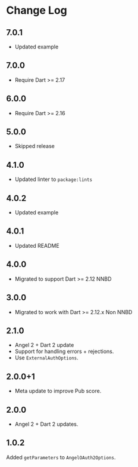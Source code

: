 # Change Log

## 7.0.1

* Updated example

## 7.0.0

* Require Dart >= 2.17

## 6.0.0

* Require Dart >= 2.16

## 5.0.0

* Skipped release

## 4.1.0

* Updated linter to `package:lints`

## 4.0.2

* Updated example

## 4.0.1

* Updated README

## 4.0.0

* Migrated to support Dart >= 2.12 NNBD

## 3.0.0

* Migrated to work with Dart >= 2.12.x Non NNBD

## 2.1.0

* Angel 2 + Dart 2 update
* Support for handling errors + rejections.
* Use `ExternalAuthOptions`.

## 2.0.0+1

* Meta update to improve Pub score.

## 2.0.0

* Angel 2 + Dart 2 updates.

## 1.0.2

Added `getParameters` to `AngelOAuth2Options`.
